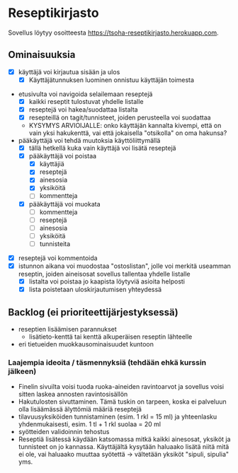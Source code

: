 # Reseptikirjasto
Sovellus löytyy osoitteesta https://tsoha-reseptikirjasto.herokuapp.com.

## Ominaisuuksia
- [x] käyttäjä voi kirjautua sisään ja ulos
  - [x] Käyttäjätunnuksen luominen onnistuu käyttäjän toimesta
- etusivulta voi navigoida selailemaan reseptejä
  - [x] kaikki reseptit tulostuvat yhdelle listalle
  - [x] reseptejä voi hakea/suodattaa listalta
  - [x] resepteillä on tagit/tunnisteet, joiden perusteella voi suodattaa
  - KYSYMYS ARVIOIJALLE: onko käyttäjän kannalta kivempi, että on vain yksi hakukenttä, vai että jokaisella "otsikolla" on oma hakunsa?
- pääkäyttäjä voi tehdä muutoksia käyttöliittymällä
  - [x] tällä hetkellä kuka vain käyttäjä voi lisätä reseptejä
  - [x] pääkäyttäjä voi poistaa
    - [x] käyttäjiä
    - [x] reseptejä
    - [x] ainesosia
    - [x] yksiköitä
    - [ ] kommentteja
  - [x] pääkäyttäjä voi muokata
    - [ ] kommentteja
    - [ ] reseptejä
    - [ ] ainesosia
    - [ ] yksiköitä
    - [ ] tunnisteita
- [x] reseptejä voi kommentoida
- [x] istunnon aikana voi muodostaa "ostoslistan", jolle voi merkitä useamman reseptin, joiden aineisosat sovellus tallentaa yhdelle listalle 
  - [x] listalta voi poistaa jo kaapista löytyviä asioita helposti
  - [x] lista poistetaan uloskirjautumisen yhteydessä

## Backlog (ei prioriteettijärjestyksessä)
- reseptien lisäämisen parannukset
  - lisätieto-kenttä tai kenttä alkuperäisen reseptin lähteelle
- eri tietueiden muokkausominaisuudet kuntoon

 
### Laajempia ideoita / täsmennyksiä (tehdään ehkä kurssin jälkeen)
- Finelin sivuilta voisi tuoda ruoka-aineiden ravintoarvot ja sovellus voisi sitten laskea annosten ravintosisällön
- Hakutulosten sivuttaminen. Tämä tuskin on tarpeen, koska ei palveluun olla lisäämässä älyttömiä määriä reseptejä
- tilavuusyksiköiden tunnistaminen (esim. 1 rkl = 15 ml) ja yhteenlasku yhdenmukaisesti, esim. 1 tl + 1 rkl suolaa = 20 ml
- syötteiden validoinnin tehostus
- Reseptiä lisätessä käydään katsomassa mitkä kaikki ainesosat, yksiköt ja tunnisteet on jo kannassa. Käyttäjältä kysytään haluaako lisätä niitä mitä ei ole, vai haluaako muuttaa syötettä -> vältetään yksiköt "sipuli, sipulia" yms.
